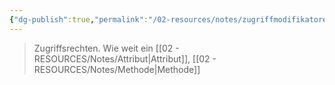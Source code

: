 ```yaml
---
{"dg-publish":true,"permalink":"/02-resources/notes/zugriffmodifikatoren/","tags":["java","python"],"noteIcon":"","updated":"2024-06-24T12:49:15.001+02:00"}
---
```


> Zugriffsrechten.
> Wie weit ein [[02 - RESOURCES/Notes/Attribut\|Attribut]], [[02 - RESOURCES/Notes/Methode\|Methode]]
